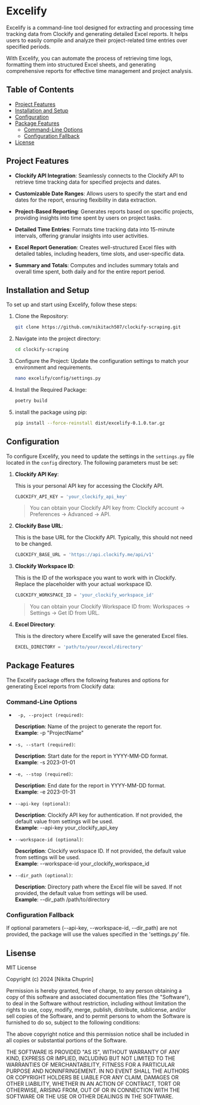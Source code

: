 # Excelify

Excelify is a command-line tool designed for extracting and processing time tracking data from Clockify and generating detailed Excel reports. It helps users to easily compile and analyze their project-related time entries over specified periods.

With Excelify, you can automate the process of retrieving time logs, formatting them into structured Excel sheets, and generating comprehensive reports for effective time management and project analysis.

## Table of Contents

-  [Project Features](#project-features)
-  [Installation and Setup](#installation-and-setup)
-  [Configuration](#configuration)
-  [Package Features](#package-features)
    - [Command-Line Options](#command-line-options)
    - [Configuration Fallback](#configuration-fallback)
-  [License](#license)

## Project Features

- **Clockify API Integration**: Seamlessly connects to the Clockify API to retrieve time tracking data for specified projects and dates.

- **Customizable Date Ranges**: Allows users to specify the start and end dates for the report, ensuring flexibility in data extraction.

- **Project-Based Reporting**: Generates reports based on specific projects, providing insights into time spent by users on project tasks.

- **Detailed Time Entries**: Formats time tracking data into 15-minute intervals, offering granular insights into user activities.

- **Excel Report Generation**: Creates well-structured Excel files with detailed tables, including headers, time slots, and user-specific data.

- **Summary and Totals**: Computes and includes summary totals and overall time spent, both daily and for the entire report period.

## Installation and Setup

To set up and start using Excelify, follow these steps:

1. Clone the Repository:

    ```sh
    git clone https://github.com/nikitach507/clockify-scraping.git
    ```

2. Navigate into the project directory:

    ```sh
    cd clockify-scraping
    ```

3. Configure the Project:
Update the configuration settings to match your environment and requirements.

    ```sh
    nano excelify/config/settings.py
    ```

4. Install the Required Package:

    ```sh
    poetry build
    ```

5. install the package using pip:

    ```sh
    pip install --force-reinstall dist/excelify-0.1.0.tar.gz
    ```

## Configuration

To configure Excelify, you need to update the settings in the `settings.py` file located in the `config` directory. The following parameters must be set:

1. **Clockify API Key**:

    This is your personal API key for accessing the Clockify API.

    ```python
    CLOCKIFY_API_KEY = 'your_clockify_api_key'
    ```

    > You can obtain your Clockify API key from: Clockify account -> Preferences -> Advanced -> API.

2. **Clockify Base URL**:

    This is the base URL for the Clockify API. Typically, this should not need to be changed.

    ```python
    CLOCKIFY_BASE_URL = 'https://api.clockify.me/api/v1'
    ```

3. **Clockify Workspace ID**:

    This is the ID of the workspace you want to work with in Clockify. Replace the placeholder with your actual workspace ID.

    ```python
    CLOCKIFY_WORKSPACE_ID = 'your_clockify_workspace_id'
    ```

    > You can obtain your Clockify Workspace ID from: Workspaces -> Settings -> Get ID from URL.

4. **Excel Directory**: 

    This is the directory where Excelify will save the generated Excel files.

    ```python
    EXCEL_DIRECTORY = 'path/to/your/excel/directory'
    ```

## Package Features

The Excelify package offers the following features and options for generating Excel reports from Clockify data:

### Command-Line Options

- ``` -p, --project (required)```:

    **Description**: Name of the project to generate the report for. \
    **Example**: -p "ProjectName"

- ```-s, --start (required)```:

    **Description**: Start date for the report in YYYY-MM-DD format. \
    **Example**: -s 2023-01-01

- ```-e, --stop (required)```:

    **Description**: End date for the report in YYYY-MM-DD format. \
    **Example**: -e 2023-01-31

- ```--api-key (optional)```:

    **Description**: Clockify API key for authentication. If not provided, the default value from settings will be used. \
    **Example**: --api-key your_clockify_api_key

- ```--workspace-id (optional)```:

    **Description**: Clockify workspace ID. If not provided, the default value from settings will be used. \
    **Example**: --workspace-id your_clockify_workspace_id

- ```--dir_path (optional)```:

    **Description**: Directory path where the Excel file will be saved. If not provided, the default value from settings will be used. \
    **Example**: --dir_path /path/to/directory

### Configuration Fallback

If optional parameters (--api-key, --workspace-id, --dir_path) are not provided, the package will use the values specified in the 'settings.py' file.

## Lisense

MIT License

Copyright (c) 2024 [Nikita Chuprin]

Permission is hereby granted, free of charge, to any person obtaining a copy
of this software and associated documentation files (the "Software"), to deal
in the Software without restriction, including without limitation the rights
to use, copy, modify, merge, publish, distribute, sublicense, and/or sell
copies of the Software, and to permit persons to whom the Software is
furnished to do so, subject to the following conditions:

The above copyright notice and this permission notice shall be included in all
copies or substantial portions of the Software.

THE SOFTWARE IS PROVIDED "AS IS", WITHOUT WARRANTY OF ANY KIND, EXPRESS OR
IMPLIED, INCLUDING BUT NOT LIMITED TO THE WARRANTIES OF MERCHANTABILITY,
FITNESS FOR A PARTICULAR PURPOSE AND NONINFRINGEMENT. IN NO EVENT SHALL THE
AUTHORS OR COPYRIGHT HOLDERS BE LIABLE FOR ANY CLAIM, DAMAGES OR OTHER
LIABILITY, WHETHER IN AN ACTION OF CONTRACT, TORT OR OTHERWISE, ARISING FROM,
OUT OF OR IN CONNECTION WITH THE SOFTWARE OR THE USE OR OTHER DEALINGS IN THE
SOFTWARE.
